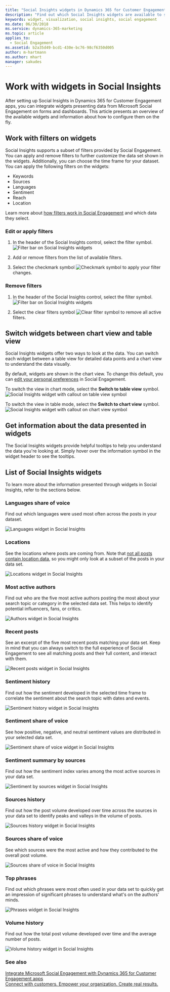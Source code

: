 ```yaml
---
title: "Social Insights widgets in Dynamics 365 for Customer Engagement from Social Engagement | Microsoft Docs"
description: "Find out which Social Insights widgets are available to show on forms in Dynamics 365 for Customer Engagement."
keywords: widget, visualization, social insights, social engagement
ms.date: 06/30/2018
ms.service: dynamics-365-marketing
ms.topic: article
applies_to:
  - Social Engagement
ms.assetid: b2a35d49-bcd1-430e-bc76-98cf6350d005
author: m-hartmann
ms.author: mhart
manager: sakudes
---
```


# Work with widgets in Social Insights

After setting up Social Insights in Dynamics 365 for Customer Engagement apps, you can integrate widgets presenting data from Microsoft Social Engagement on forms and dashboards. This article presents an overview of the available widgets and information about how to configure them on the fly.

## Work with filters on widgets

Social Insights supports a subset of filters provided by Social Engagement. You can apply and remove filters to further customize the data set shown in the widgets. Additionally, you can choose the time frame for your dataset. You can apply the following filters on the widgets: 
-	Keywords
-	Sources
-	Languages
-	Sentiment
-	Reach
-	Location

Learn more about [how filters work in Social Engagement](use-filters.md) and which data they select.

### Edit or apply filters

1.	In the header of the Social Insights control, select the filter symbol. 
    ![Filter bar on Social Insights widgets](media/filters-header-social-insights.png "The filter bar and symbol")
 
2.	Add or remove filters from the list of available filters.

3.	Select the checkmark symbol ![Checkmark symbol](media/check-icon.png) to apply your filter changes.

### Remove filters

1.	In the header of the Social Insights control, select the filter symbol.
    ![Filter bar on Social Insights widgets](media/filters-header-social-insights.png "The filter bar and symbol")
 
2.	Select the clear filters symbol ![Clear filter symbol](media/clear-filters-icon.png) to remove all active filters.

## Switch widgets between chart view and table view

Social Insights widgets offer two ways to look at the data. You can switch each widget between a table view for detailed data points and a chart view to understand the data visually.   

By default, widgets are shown in the chart view. To change this default, you can [edit your personal preferences](user-preferences.md) in Social Engagement. 

To switch the view in chart mode, select the **Switch to table view** symbol. 
![Social Insights widget with callout on table view symbol](media/table-view-social-insights.png "The Switch to table view symbol") 

To switch the view in table mode, select the **Switch to chart view** symbol.
![Social Insights widget with callout on chart view symbol](media/chart-view-social-insights.png "The Switch to chart view symbol")

## Get information about the data presented in widgets

The Social Insights widgets provide helpful tooltips to help you understand the data you're looking at. Simply hover over the information symbol in the widget header to see the tooltips.

## List of Social Insights widgets

To learn more about the information presented through widgets in Social Insights, refer to the sections below. 

### Languages share of voice

Find out which languages were used most often across the posts in your dataset. 

![Languages widget in Social Insights](media/languages-widget-social-insights.png "Screenshot of languages used most often")

### Locations

See the locations where posts are coming from. Note that [not all posts contain location data](understand-filters.md#location), so you might only look at a subset of the posts in your data set. 

![Locations widget in Social Insights](media/locations-widget-social-insights.png "Screenshot of post locations")

### Most active authors

Find out who are the five most active authors posting the most about your search topic or category in the selected data set. This helps to identify potential influencers, fans, or critics.

![Authors widget in Social Insights](media/authors-widget-social-insights.png "Screenshot of most active authors")

### Recent posts

See an excerpt of the five most recent posts matching your data set. Keep in mind that you can always switch to the full experience of Social Engagement to see all matching posts and their full content, and interact with them.

![Recent posts widget in Social Insights](media/recent-posts-widget-social-insights.png "Screenshot of recent posts")

### Sentiment history

Find out how the sentiment developed in the selected time frame to correlate the sentiment about the search topic with dates and events.

![Sentiment history widget in Social Insights](media/sentiment-history-widget-social-insights.png "Screenshot of sentiment history")

### Sentiment share of voice

See how positive, negative, and neutral sentiment values are distributed in your selected data set. 

![Sentiment share of voice widget in Social Insights](media/sentiment-widget-social-insights.png "Screenshot of sentiment")

### Sentiment summary by sources

Find out how the sentiment index varies among the most active sources in your data set. 

![Sentiment by sources widget in Social Insights](media/sentiment-by-source-widget-social-insights.png "Screenshot of sentiment by sources")

### Sources history

Find out how the post volume developed over time across the sources in your data set to identify peaks and valleys in the volume of posts. 

![Sources history widget in Social Insights](media/sources-history-widget-social-insights.png "Screenshot of sources history")

### Sources share of voice

See which sources were the most active and how they contributed to the overall post volume. 

![Sources share of voice in Social Insights](media/sources-widget-social-insights.png "Screenshot of most active sources")

### Top phrases

Find out which phrases were most often used in your data set to quickly get an impression of significant phrases to understand what's on the authors' minds. 

![Phrases widget in Social Insights](media/phrases-widget-social-insights.png "Screenshot of top phrases")

### Volume history

Find out how the total post volume developed over time and the average number of posts. 

![Volume history widget in Social Insights](media/volume-widget-social-insights.png "Screenshot of volume history")

### See also

[Integrate Microsoft Social Engagement with Dynamics 365 for Customer Engagement apps](integrate-social-engagement-dynamics-365.md)    
[Connect with customers. Empower your organization. Create real results.](overview.md)    

